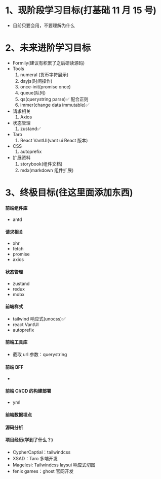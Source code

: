 # 1、现阶段学习目标(打基础 11 月 15 号)

- 目前只要会用，不要理解为什么

# 2、未来进阶学习目标

- Formily(建议有积累了之后研读源码)
- Tools
  1. numeral (货币字符展示)
  2. dayjs(时间操作)
  3. once-init(promise once)
  4. queue(队列)
  5. qs(querystring parse)✅ 配合正则
  6. immer(change data immutable)✅
- 请求相关
  1. Axios
- 状态管理
  1. zustand✅
- Taro
  1. React VantUI(vant ui React 版本)
- CSS
  1. autoprefix
- 扩展资料
  1. storybook(组件文档)
  2. mdx(markdown 组件扩展)

# 3、终极目标(往这里面添加东西)

#### 前端组件库

- antd

#### 请求相关

- xhr
- fetch
- promise
- axios

#### 状态管理

- zustand
- redux
- mobx

#### 前端样式

- tailwind 响应式(unocss)✅
- react VantUI
- autoprefix

#### 前端工具库

- 截取 url 参数：querystring

#### 前端 BFF

-

#### 前端 CI/CD 的构建部署

- yml

#### 前端数据埋点

#### 源码分析

#### 项目经历(学到了什么？)

- CypherCaptial：tailwindcss
- XSAD：Taro 多端开发
- Magelesi: Tailwindcss laysui 响应式切图
- fenix games：ghost 官网开发
